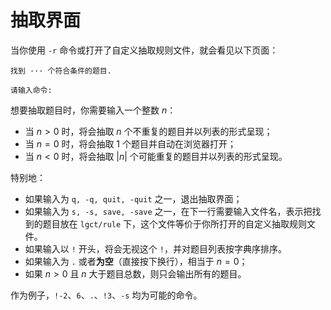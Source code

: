 # 抽取界面

当你使用 `-r` 命令或打开了自定义抽取规则文件，就会看见以下页面：

```
找到 ··· 个符合条件的题目.

请输入命令:
```

想要抽取题目时，你需要输入一个整数 $n$：

* 当 $n > 0$ 时，将会抽取 $n$ 个不重复的题目并以列表的形式呈现；
* 当 $n = 0$ 时，将会抽取 $1$ 个题目并自动在浏览器打开；
* 当 $n < 0$ 时，将会抽取 $|n|$ 个可能重复的题目并以列表的形式呈现。
  
特别地：

* 如果输入为 `q, -q, quit, -quit` 之一，退出抽取界面；
* 如果输入为 `s, -s, save, -save` 之一，在下一行需要输入文件名，表示把找到的题目放在 `lgct/rule` 下，这个文件等价于你所打开的自定义抽取规则文件。
* 如果输入以 `!` 开头，将会无视这个 `!`，并对题目列表按字典序排序。
* 如果输入为 `.` 或者**为空**（直接按下换行），相当于 $n=0$；
* 如果 $n > 0$ 且 $n$ 大于题目总数，则只会输出所有的题目。

作为例子，`!-2`、`6`、`.`、`!3`、`-s` 均为可能的命令。
